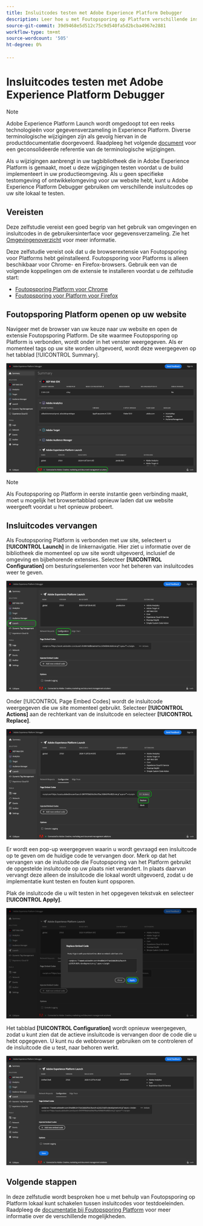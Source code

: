 ```yaml
---
title: Insluitcodes testen met Adobe Experience Platform Debugger
description: Leer hoe u met Foutopsporing op Platform verschillende insluitcodes voor Adobe Experience Platform op uw website lokaal kunt testen.
source-git-commit: 39d9468e5d512c75c9d540fa5d2bcba4967e2881
workflow-type: tm+mt
source-wordcount: '505'
ht-degree: 0%

---
```


# Insluitcodes testen met Adobe Experience Platform Debugger

>[!NOTE]
>
>Adobe Experience Platform Launch wordt omgedoopt tot een reeks technologieën voor gegevensverzameling in Experience Platform. Diverse terminologische wijzigingen zijn als gevolg hiervan in de productdocumentatie doorgevoerd. Raadpleeg het volgende [document](../../term-updates.md) voor een geconsolideerde referentie van de terminologische wijzigingen.

Als u wijzigingen aanbrengt in uw tagbibliotheek die in Adobe Experience Platform is gemaakt, moet u deze wijzigingen testen voordat u de build implementeert in uw productieomgeving. Als u geen specifieke testomgeving of ontwikkelomgeving voor uw website hebt, kunt u Adobe Experience Platform Debugger gebruiken om verschillende insluitcodes op uw site lokaal te testen.

## Vereisten

Deze zelfstudie vereist een goed begrip van het gebruik van omgevingen en insluitcodes in de gebruikersinterface voor gegevensverzameling. Zie het [Omgevingenoverzicht](./environments.md) voor meer informatie.

Deze zelfstudie vereist ook dat u de browserextensie van Foutopsporing voor Platforms hebt geïnstalleerd. Foutopsporing voor Platforms is alleen beschikbaar voor Chrome- en Firefox-browsers. Gebruik een van de volgende koppelingen om de extensie te installeren voordat u de zelfstudie start:

* [Foutopsporing Platform voor Chrome](https://chrome.google.com/webstore/detail/adobe-experience-platform/bfnnokhpnncpkdmbokanobigaccjkpob)
* [Foutopsporing voor Platform voor Firefox](https://addons.mozilla.org/en-US/firefox/addon/adobe-experience-platform-dbg/)

## Foutopsporing Platform openen op uw website

Navigeer met de browser van uw keuze naar uw website en open de extensie Foutopsporing Platform. De site waarmee Foutopsporing op Platform is verbonden, wordt onder in het venster weergegeven. Als er momenteel tags op uw site worden uitgevoerd, wordt deze weergegeven op het tabblad [!UICONTROL Summary].

![](./images/embed-code-testing/summary.png)

>[!NOTE]
>
>Als Foutopsporing op Platform in eerste instantie geen verbinding maakt, moet u mogelijk het browsertabblad opnieuw laden dat uw website weergeeft voordat u het opnieuw probeert.

## Insluitcodes vervangen

Als Foutopsporing Platform is verbonden met uw site, selecteert u **[!UICONTROL Launch]** in de linkernavigatie. Hier ziet u informatie over de bibliotheek die momenteel op uw site wordt uitgevoerd, inclusief de omgeving en bijbehorende extensies. Selecteer **[!UICONTROL Configuration]** om besturingselementen voor het beheren van insluitcodes weer te geven.

![](./images/embed-code-testing/launch-tab.png)

Onder [!UICONTROL Page Embed Codes] wordt de insluitcode weergegeven die uw site momenteel gebruikt. Selecteer **[!UICONTROL Actions]** aan de rechterkant van de insluitcode en selecteer **[!UICONTROL Replace]**.

![](./images/embed-code-testing/replace.png)

Er wordt een pop-up weergegeven waarin u wordt gevraagd een insluitcode op te geven om de huidige code te vervangen door. Merk op dat het vervangen van de insluitcode die Foutopsporing van het Platform gebruikt de opgestelde insluitcode op uw plaats niet verandert. In plaats daarvan vervangt deze alleen de insluitcode die lokaal wordt uitgevoerd, zodat u de implementatie kunt testen en fouten kunt opsporen.

Plak de insluitcode die u wilt testen in het opgegeven tekstvak en selecteer **[!UICONTROL Apply]**.

![](./images/embed-code-testing/paste-code.png)

Het tabblad **[!UICONTROL Configuration]** wordt opnieuw weergegeven, zodat u kunt zien dat de actieve insluitcode is vervangen door de code die u hebt opgegeven. U kunt nu de webbrowser gebruiken om te controleren of de insluitcode die u test, naar behoren werkt.

![](./images/embed-code-testing/code-replaced.png)

## Volgende stappen

In deze zelfstudie wordt besproken hoe u met behulp van Foutopsporing op Platform lokaal kunt schakelen tussen insluitcodes voor testdoeleinden. Raadpleeg de [documentatie bij Foutopsporing Platform](https://experienceleague.adobe.com/docs/debugger/using-v2/experience-cloud-debugger.html) voor meer informatie over de verschillende mogelijkheden.
